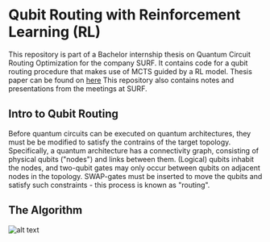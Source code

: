 # Qubit Routing with Reinforcement Learning (RL)

This repository is part of a Bachelor internship thesis on Quantum Circuit Routing Optimization for the company SURF. It contains code for a qubit routing procedure that makes use of MCTS guided by a RL model. Thesis paper can be found on [here](https://github.com/Lizaterdag/quantum-routing-optimization/blob/main/Bachelor_Thesis_Liza_Darwesh_500793232_Amsterdam_University_of_Applied_Science.pdf)
This repository also contains notes and presentations from the meetings at SURF.

## Intro to Qubit Routing

Before quantum circuits can be executed on quantum architectures, they must be be modified to satisfy the contrains of the target topology. Specifically, a quantum architecture has a connectivity graph, consisting of physical qubits ("nodes") and links between them. (Logical) qubits inhabit the nodes, and two-qubit gates may only occur between qubits on adjacent nodes in the topology. SWAP-gates must be inserted to move the qubits and satisfy such constraints - this process is known as "routing".

## The Algorithm

![alt text](https://github.com/Lizaterdag/quantum-routing-optimization/blob/main/img/workflow.png)

<!-- This project uses RL to perform the task of routing qubits. 

![alt text](https://github.com/Lizaterdag/quantum-routing-optimisation/blob/main/img/RL.png)

The agent views the state: which represents the initial location of the qubit, its interaction with another logical qubit, and if it is already possible to carry out a CNOT gate immediatly.

![alt text](https://github.com/Lizaterdag/quantum-routing-optimisation/blob/main/img/topology.png)

![alt text](https://github.com/Lizaterdag/quantum-routing-optimisation/blob/main/img/circuit.png)

If you consider the topology and circuit as an example, then you can see that some of these interactions are not possible (CNOT0,2 and CNOT1,3). These qubits need to be moved. The SWAP operation is used for this.


![alt text](https://github.com/Lizaterdag/quantum-routing-optimisation/blob/main/img/swapcircuit.png)


The agent has to select some swap gates of the remaining qubits that are not involved in the cnot gates. Thats where the simulated annealing comes in. By training a model, we try to carry out the routing. The state representation goes through a function that computes a feature representation, which condenses the state in a fixed length vector of distances (how many qubits do I have to go through). The first entry of the vector is the number of qubits that are one hop away from their target, where the second entry is the number of qubits that are two hops away. 
  We feed the vector through the neural network, which outputs a single continues number which is the Q value (quality of the current state) in the context of Q-Learning, based on the quality of state and next state.
  
![alt text](https://github.com/Lizaterdag/quantum-routing-optimisation/blob/main/img/annealing.png)  

The simulated annealer selects a bunch of swaps to add the action in sequences on possible swap gate
and evaluates the quality. So basically, what is depicted in the diagram above. The annealing 
encourages the exploration of the state space and decreases the temperature so you end up exploring less and less till 
you end up only adding a swap gate when it is benefitting the quality. 

So in short:
The neural network learns a quality function and then the simulated annealing constructs the action that is best to carry out in that step 
by invoking the neural network many times to try and optimize. Qualities come out with the highest 
possible q for a given state. Once we select an action, we carry out and perform the swap and we get a new state and do it all again. 

## Module structure

The code structure is as followed:

![alt text](https://github.com/Lizaterdag/quantum-routing-optimisation/blob/main/img/agent.png)

The agent inherits from the simulated annealer and memory tree classes. This is where the agent retrieves data from the memory and starts learning.

![alt text](https://github.com/Lizaterdag/quantum-routing-optimisation/blob/main/img/environment.png)

It is possible to pick different topologies for in environment. Pick for instance the Rigetti19, IBM Q20 Tokyo or Grid topologie. 

![alt text](https://github.com/Lizaterdag/quantum-routing-optimisation/blob/main/img/visualisation.png)

For a visualization of the qubit alloction and circuit routing, one may use the visualization class.

- The `environments` directory contains classes that represent different types of quantum architecture. These are called "environments", in the RL sense of the word - specifically, they are responsible for generating a new state from a state-action pair, and delivering a reward. The simplest is the "grid" environment, but there are some unique real-world quantum architectures as well, such as the IBM Q20 Tokyo. There is also a `PhysicalEnvironment` class that is responsible for simulating a (_routed_) quantum circuit on a given target architecture, for the purpose of verifying that the hardware constraints are indeed satisfied.
- The `benchmarks` is where you run the actual code, random-, realistic-, multi-, and grid-benchmark.  In general, to obtain results for different architectures or routing methods, simply import the correct environment and `schedule_swaps` function for the architecture and method you would like to test, respectively.
- The `agents` and `annealers` directories contain the code for the actual RL method, as well as some helper functions for training the models and performing routing. paired_state_agent is where the agent learns
- The `other_systems` directory contains code for routing with other existing methods, such as Qiskit's `StochasticSwap`. These files simply wrap external library calls into a common format, for easy benchmarking.
- The `realistic_test_set` directory contains a series of `.qasm` files that were used in the paper to benchmark the different routing methods.
- The `utils` directory containsa a simple implementation of a PER memory tree and visualization.
- The `models` directory is where the code stores its models after training.

## Python package versions

This code requires **Python 3.7**, as well as specific versions of a few libraries in order to run. I believe there have been some minor changes to those libraries in recent times, and I have not yet had the chance to update the code in response. I recommend installing the relevant packages by running `pip install -r requirements.txt`, or you could even try fixing the code yourself to be compatible with the latest versions. -->
